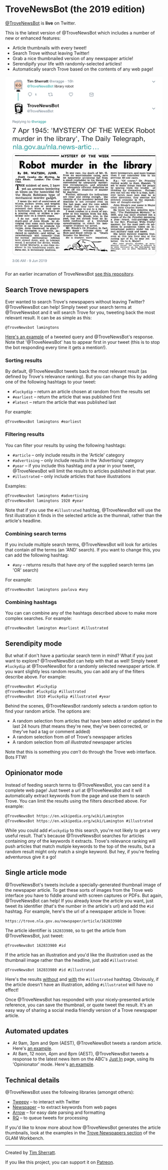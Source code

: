 # TroveNewsBot (the 2019 edition)

[@TroveNewsBot](http://twitter.com/trovenewsbot) is **live** on Twitter.

This is the latest version of @TroveNewsBot which includes a number of new or enhanced features:

* Article thumbnails with every tweet!
* Search Trove without leaving Twitter!
* Grab a nice thumbnailed version of any newspaper article!
* Serendipify your life with randomly-selected articles!
* Automatically search Trove based on the contents of any web page!

![Tweet screenshot](images/trovenewsbot.png)

For an earlier incarnation of TroveNewsBot [see this repository](https://github.com/wragge/trovenewsbot).

## Search Trove newspapers

Ever wanted to search Trove's newspapers without leaving Twitter? @TroveNewsBot can help! Simply tweet your search terms at @TroveNewsbot and it will search Trove for you, tweeting back the most relevant result. It can be as simple as this:

```
@TroveNewsbot lamingtons
```

[Here's an example](https://twitter.com/wragge/status/1137667800950960129) of a tweeted query and @TroveNewsBot's response. Note that '@TroveNewsBot' has to appear first in your tweet (this is to stop the bot responding every time it gets a mention!).

### Sorting results

By default, @TroveNewsBot tweets back the most relevant result (as defined by Trove's relevance ranking). But you can change this by adding one of the following hashtags to your tweet:

* `#luckydip` – return an article chosen at random from the results set
* `#earliest` – return the article that was published first
* `#latest` – return the article that was published last

For example:

```
@TroveNewsBot lamingtons #earliest
```

### Filtering results

You can filter your results by using the following hashtags:

* `#article` – only include results in the 'Article' category
* `#advertising` – only include results in the 'Advertising' category
* `#year` – if you include this hashtag *and* a year in your tweet, @TroveNewsBot will limit the results to articles published in that year.
* `#illustrated` – only include articles that have illustrations

Examples:

```
@TroveNewsbot lamingtons #advertising
@TroveNewsBot lamingtons 1920 #year
```

Note that if you use the `#illustrated` hashtag, @TroveNewsBot will use the first illustration it finds in the selected article as the thumnail, rather than the article's headline.

### Combining search terms

If you include multiple search terms, @TroveNewsBot will look for articles that contain *all* the terms (an 'AND' search). If you want to change this, you can add the following hashtag:

* `#any` – returns results that have *any* of the supplied search terms (an 'OR' search)

For example:

```
@TroveNewsBot lamingtons pavlova #any
```

### Combining hashtags

You can can combine any of the hashtags described above to make more complex searches. For example:

```
@TroveNewsBot lamington #earliest #illustrated
```

## Serendipity mode

But what if don't have a particular search term in mind? What if you just want to explore? @TroveNewsBot can help with that as well! Simply tweet `#luckydip` at @TroveNewsBot for a randomly selected newspaper article. If you want slightly less random results, you can add any of the filters describe above. For example:

```
@TroveNewsBot #luckydip
@TroveNewsBot #luckydip #illustrated
@TroveNewsBot 1910 #luckydip #illustrated #year
```

Behind the scenes, @TroveNewsBot randomly selects a random option to find your random article. The options are:

* A random selection from articles that have been added or updated in the last 24 hours (that means they're new, they've been corrected, or they've had a tag or comment added)
* A random selection from *all* of Trove's newspaper articles
* A random selection from *all illustrated* newspaper articles

Note that this is something you *can't* do through the Trove web interface. Bots FTW!

## Opinionator mode

Instead of feeding search terms to @TroveNewsBot, you can send it a complete web page! Just tweet a url at @TroveNewsBot and it will automatically extract keywords from the page and use them to search Trove. You can limit the results using the filters described above. For example:

```
@TroveNewsBot https://en.wikipedia.org/wiki/Lamington
@TroveNewsBot https://en.wikipedia.org/wiki/Lamington #illustrated
```

While you could add `#luckydip` to this search, you're not likely to get a very useful result. That's because @TroveNewsBot searches for articles containing *any* of the keywords it extracts. Trove's relevance ranking will push articles that match mutiple keywords to the top of the results, but a random result might only match a single keyword. But hey, if you're feeling adventurous give it a go!

## Single article mode

@TroveNewsBot's tweets include a specially-generated thumbnail image of the newspaper article. To get these sorts of images from the Trove web interface you have to fiddle around with screen captures or PDFs. But again, @TroveNewsBot can help! If you already know the article you want, just tweet its identifier (that's the number in the article's url) and add the `#id` hashtag. For example, here's the url of a newspaper article in Trove:

```
https://trove.nla.gov.au/newspaper/article/162833980
```

The article identifier is `162833980`, so to get the article from @TroveNewsBot, just tweet:

```
@TroveNewsBot 162833980 #id
```

If the article has an illustration and you'd like the illustration used as the thumbnail image rather than the headline, just add `#illustrated`:

```
@TroveNewsBot 162833980 #id #illustrated
```

Here's the results [without](https://twitter.com/TroveNewsBot/status/1137673479858184194) and [with](https://twitter.com/TroveNewsBot/status/1137673583214321667) the `#illustrated` hashtag. Obviously, if the article doesn't have an illustration, adding `#illustrated` will have no effect!

Once @TroveNewsBot has responded with your nicely-presented article reference, you can save the thumbnail, or quote tweet the result. It's an easy way of sharing a social media friendly version of a Trove newspaper article.

## Automated updates

* At 9am, 3pm and 9pm (AEST), @TroveNewsBot tweets a random article. Here's [an example](https://twitter.com/TroveNewsBot/status/1137856976136704001).
* At 8am, 12 noon, 4pm and 8pm (AEST), @TroveNewsBot tweets a response to the latest news item on the ABC's [Just In](https://www.abc.net.au/news/justin/) page, using its 'Opinionator' mode. Here's [an example](https://twitter.com/TroveNewsBot/status/1137842076458971138).

## Technical details

@TroveNewsBot uses the following libraries (amongst others):

* [Tweepy](https://www.tweepy.org/) – to interact with Twitter
* [Newspaper](https://github.com/codelucas/newspaper) – to extract keywords from web pages
* [Arrow](https://arrow.readthedocs.io/en/latest/) – for easy date parsing and formatting
* [RQ](https://python-rq.org/) – to queue tweets for processing

If you'd like to know more about how @TroveNewsBot generates the article thumbnails, look at the examples in the [Trove Newspapers section](https://glam-workbench.github.io/trove-newspapers/) of the GLAM Workbench.

____

Created by [Tim Sherratt](http://timsherratt.org/).

If you like this project, you can support it on [Patreon](https://www.patreon.com/timsherratt).